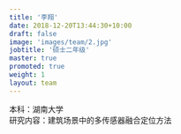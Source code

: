 ```yaml
---
title: '李翔'
date: 2018-12-20T13:44:30+10:00
draft: false
image: 'images/team/2.jpg'
jobtitle: '硕士二年级'
master: true
promoted: true
weight: 1
layout: team
---
```


本科：湖南大学   
研究内容：建筑场景中的多传感器融合定位方法
